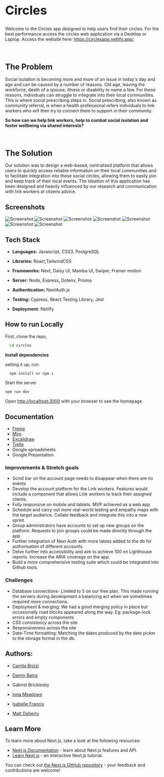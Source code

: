 <b><h1 style="font-style: bold; font-size: 40px;">Circles</h1></b>

Welcome to the Circles app designed to help users find their circles. For the best performance access the circles web application via a Desktop or Laptop. Access the website here: https://circlesapp.netlify.app/.


<br/><h1 style="font-style: bold; font-size: 25px;">The Problem</h1>

Social isolation is becoming more and more of an issue in today's day and age and can be caused by a number of reasons.  Old age, leaving the workforce, death of a spouse, illness or disability to name a few. For these reasons, individuals can struggle to integrate into their local communities. This is where social prescribing steps in. Social prescribing, also known as community referral, is when a health professional refers individuals to link workers who will then try to connect them to support in their community. 

**So how can we help link workers, help to combat social isolation and foster wellbeing via shared interests?**




<br/><h1 style="font-style: bold; font-size: 25px;">The Solution</h1>

Our solution was to design a web-based, centralised platform that allows users to quickly access reliable information on their local communities and to facilitate integration into those social circles, allowing them to easily join and keep track of their local events. The Ideation of this application has been designed and heavily influenced by our research and communication with link workers at citzens advice. 


## Screenshots 

![Screenshot](/circles/public/images/homescreenshot.png)
![Screenshot](/circles/public/images/helpscreenshoot.png)
![Screenshot](/circles/public/images/signinscreenshot.png)
![Screenshot](/circles/public/images/groupsscreenshot.png)
![Screenshot](/circles/public/images/accountscreenshot.png)
![Screenshot](/circles/public/images/conactscreenshot.png)
![Screenshot](/circles/public/images/faqscreenshot.png)




## Tech Stack

- **Languages:** Javascript, CSS3, PostgreSQL

- **Libraries:** React,TailwindCSS

- **Frameworks:** Next, Daisy UI, Mamba UI, Swiper, Framer motion

- **Server:** Node, Express, Dotenv, Prisma

- **Authentication:** NextAuth.js

- **Testing:** Cypress, React Testing Library, Jest

- **Deployment:** Netlify 


## How to run Locally

First, clone the repo,

```bash
  cd circles
```

**Install dependencies** 

setting it up, run:

```bash
  npm install or npm i
```

Start the server

```bash
npm run dev
```




Open [http://localhost:3000](http://localhost:3000) with your browser to see the homepage.</br>


## Documentation

- [Figma](https://www.figma.com/file/5LxoxkXd8TX23JeYynXC8W/Untitled?node-id=0%3A1&t=k7QRcaKyMFDbISQr-0)
- [Miro](https://miro.com/app/board/uXjVP12KJHY=/)
- [Excalidraw](https://excalidraw.com/#room=53e6ab962b6b000fab16,J32pqtFo4XtF4sVgZ0v4uw)
- [Trello](https://trello.com/b/sEcoz1SA/silver-surfers)
- Google spreadsheets
- Google Presentation 

### Improvements & Stretch goals

- Scroll bar on the account page needs to disappear when there are no events 
- Develop the account platform for the Link workers. Features would include a component that allows Link workers to track their assigned clients.
- Fully responsive on mobile and tablets. MVP achieved as a web app.
- Schedule and carry out more real-world testing and empathy maps with the target audience. Collate feedback and integrate this into a new sprint.
- Group administrators have accounts to set up new groups on the platform. Requests to join groups could be made directly through the app
- Further integration of Next Auth with more tables added to the db for authorisation of different accounts.
- Delve further into accessibility and aim to achieve 100 on Lighthouse reports. Increase the ARIA coverage on the app.
- Build a more comprehensive testing suite which could be integrated into Github tools.





### Challenges
- Database connections- Limited to 5 on our free plan. This made running the servers during development a balancing act when we sometimes required more connections.
- Deployment & merging: We had a good merging policy in place but occasionally road blocks appeared along the way. Eg: package-lock errors and empty components
- CSS consistency across the site
- Responsiveness across the site 
- Date-Time formatting: Matching the dates produced by the date picker to the storage format in the db. 








## Authors:

- [Camila Brizzi](https://github.com/sea-breezy)

- [Danny Bains](https://github.com/DannyBains2)

- Gabriel Bricklesby

- [Iona Meadows](https://github.com/ionajosephine)

- [Isabelle Francis](https://github.com/B2ella)

- [Matt Doherty](https://github.com/matt190589/matt190589)



## Learn More

To learn more about Next.js, take a look at the following resources:

- [Next.js Documentation](https://nextjs.org/docs) - learn about Next.js features and API.
- [Learn Next.js](https://nextjs.org/learn) - an interactive Next.js tutorial.

You can check out [the Next.js GitHub repository](https://github.com/vercel/next.js/) - your feedback and contributions are welcome!
